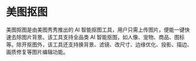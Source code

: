 # 美图抠图

美图抠图是由美图秀秀推出的 AI 智能抠图工具，用户只需上传图片，便能一键快速去除图片背景。该工具支持全品类 AI 智能抠图，如人像、宠物、商品、图标等。除开抠图外，该工具还支持换背景、滤镜、改尺寸、边缘优化、投影、描边、画质修复等图片编辑功能。